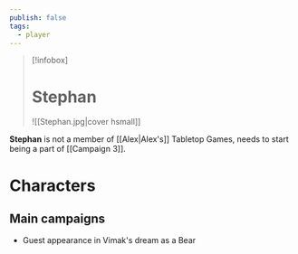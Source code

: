 ```yaml
---
publish: false
tags:
  - player
---
```

> [!infobox]  
> # Stephan
> ![[Stephan.jpg|cover hsmall]]  

**Stephan** is not a member of [[Alex|Alex's]] Tabletop Games, needs to start being a part of [[Campaign 3]].
# Characters
## Main campaigns
- Guest appearance in Vimak's dream as a Bear